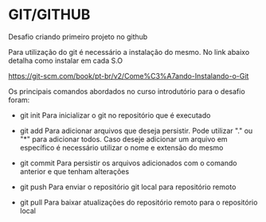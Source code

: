 # GIT/GITHUB

Desafio criando primeiro projeto no github

Para utilização do git é necessário a instalação do mesmo. No link abaixo detalha como instalar em cada S.O

<https://git-scm.com/book/pt-br/v2/Come%C3%A7ando-Instalando-o-Git>

Os principais comandos abordados no curso introdutório para o desafio foram:

* git init
Para inicializar o git no repositório que é executado

* git add
Para adicionar arquivos que deseja persistir. 
Pode utilizar "." ou "\*" para adicionar todos. 
Caso deseje adicionar um arquivo em específico é necessário utilizar o nome e extensão do mesmo

* git commit
Para persistir os arquivos adicionados com o comando anterior e que tenham alterações

* git push
Para enviar o repositório git local para repositório remoto

* git pull
Para baixar atualizações do repositório remoto para o repositório local